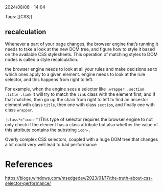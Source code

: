 2024/08/08  -  14:04

Tags: [[CSS]] 

## recalculation 
Whenever a part of your page changes, the browser engine that’s running it needs to take a look at the new DOM tree, and figure how to style it based on the available CSS stylesheets. This operation of matching styles to DOM nodes is called a style recalculation.

the browser engine needs to look at all your rules and make decisions as to which ones apply to a given element. engine needs to look at the rule selector, and this happens from right to left.

For example, when the engine sees a selector like `.wrapper .section .title .link` it will try to match the `link` class with the element first, and if that matches, then go up the chain from right to left to find an ancestor element with class `title`, then one with class `section`, and finally one with class `wrapper`.

`[class*="icon-"]`This type of selector requires the browser engine to not only check if the element has a class attribute but also whether the value of this attribute contains the substring `icon-`.

Overly complex CSS selectors, coupled with a huge DOM tree that changes a lot could very well lead to bad performance
# References
https://blogs.windows.com/msedgedev/2023/01/17/the-truth-about-css-selector-performance/
